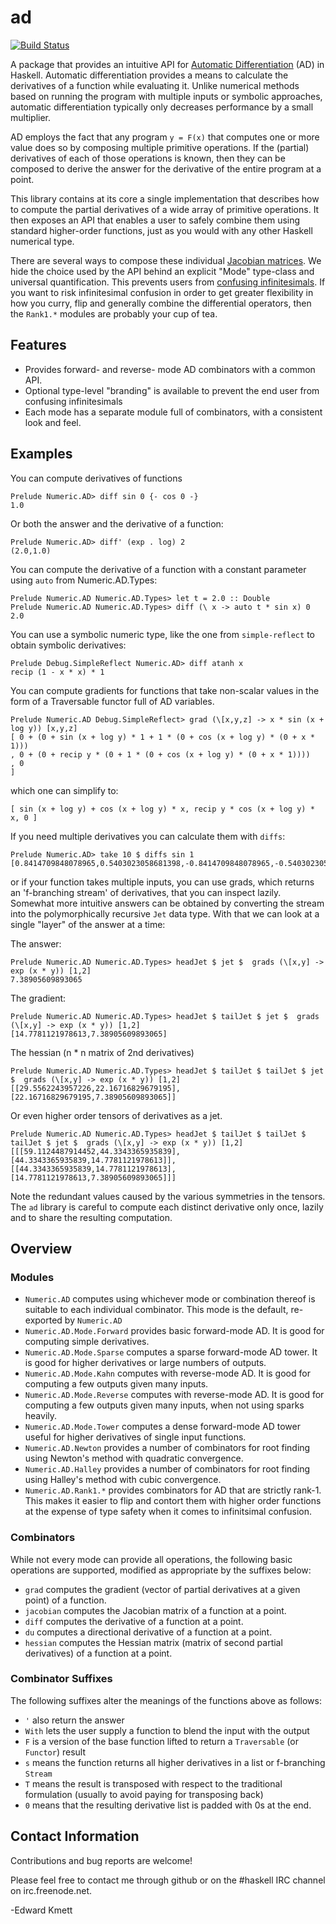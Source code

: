 ad
==

[![Build Status](https://secure.travis-ci.org/ekmett/ad.png?branch=master)](http://travis-ci.org/ekmett/ad)

A package that provides an intuitive API for [Automatic Differentiation](http://en.wikipedia.org/wiki/Automatic_differentiation) (AD) in Haskell. Automatic differentiation provides a means to calculate the derivatives of a function while evaluating it. Unlike numerical methods based on running the program with multiple inputs or symbolic approaches, automatic differentiation typically only decreases performance by a small multiplier.

AD employs the fact that any program `y = F(x)` that computes one or more value does so by composing multiple primitive operations. If the (partial) derivatives of each of those operations is known, then they can be composed to derive the answer for the derivative of the entire program at a point.

This library contains at its core a single implementation that describes how to compute the partial derivatives of a wide array of primitive operations. It then exposes an API that enables a user to safely combine them using standard higher-order functions, just as you would with any other Haskell numerical type.

There are several ways to compose these individual [Jacobian matrices](http://en.wikipedia.org/wiki/Jacobian_matrix_and_determinant). We hide the choice used by the API behind an explicit "Mode" type-class and universal quantification. This prevents users from [confusing infinitesimals](http://conway.rutgers.edu/~ccshan/wiki/blog/posts/Differentiation/). If you want to risk infinitesimal confusion in order to get greater flexibility in how you curry, flip and generally combine the differential operators, then the `Rank1.*` modules are probably your cup of tea.

Features
--------

 * Provides forward- and reverse- mode AD combinators with a common API.
 * Optional type-level "branding" is available to prevent the end user from confusing infinitesimals
 * Each mode has a separate module full of combinators, with a consistent look and feel.

Examples
---------

You can compute derivatives of functions

    Prelude Numeric.AD> diff sin 0 {- cos 0 -}
    1.0

Or both the answer and the derivative of a function:

    Prelude Numeric.AD> diff' (exp . log) 2
    (2.0,1.0)

You can compute the derivative of a function with a constant parameter using `auto` from Numeric.AD.Types:

    Prelude Numeric.AD Numeric.AD.Types> let t = 2.0 :: Double
    Prelude Numeric.AD Numeric.AD.Types> diff (\ x -> auto t * sin x) 0
    2.0

You can use a symbolic numeric type, like the one from `simple-reflect` to obtain symbolic derivatives:

    Prelude Debug.SimpleReflect Numeric.AD> diff atanh x
    recip (1 - x * x) * 1

You can compute gradients for functions that take non-scalar values in the form of a Traversable functor full of AD variables.

    Prelude Numeric.AD Debug.SimpleReflect> grad (\[x,y,z] -> x * sin (x + log y)) [x,y,z]
    [ 0 + (0 + sin (x + log y) * 1 + 1 * (0 + cos (x + log y) * (0 + x * 1)))
    , 0 + (0 + recip y * (0 + 1 * (0 + cos (x + log y) * (0 + x * 1))))
    , 0
    ]

which one can simplify to:

    [ sin (x + log y) + cos (x + log y) * x, recip y * cos (x + log y) * x, 0 ]

If you need multiple derivatives you can calculate them with `diffs`:

    Prelude Numeric.AD> take 10 $ diffs sin 1
    [0.8414709848078965,0.5403023058681398,-0.8414709848078965,-0.5403023058681398,0.8414709848078965,0.5403023058681398,-0.8414709848078965,-0.5403023058681398,0.8414709848078965,0.5403023058681398]

or if your function takes multiple inputs, you can use grads, which returns an 'f-branching stream' of derivatives, that you can
inspect lazily. Somewhat more intuitive answers can be obtained by converting the stream into the polymorphically recursive
`Jet` data type. With that we can look at a single "layer" of the answer at a time:

The answer:

    Prelude Numeric.AD Numeric.AD.Types> headJet $ jet $  grads (\[x,y] -> exp (x * y)) [1,2]
    7.38905609893065

The gradient:

    Prelude Numeric.AD Numeric.AD.Types> headJet $ tailJet $ jet $  grads (\[x,y] -> exp (x * y)) [1,2]
    [14.7781121978613,7.38905609893065]

The hessian (n * n matrix of 2nd derivatives)

    Prelude Numeric.AD Numeric.AD.Types> headJet $ tailJet $ tailJet $ jet $  grads (\[x,y] -> exp (x * y)) [1,2]
    [[29.5562243957226,22.16716829679195],[22.16716829679195,7.38905609893065]]

Or even higher order tensors of derivatives as a jet.

    Prelude Numeric.AD Numeric.AD.Types> headJet $ tailJet $ tailJet $ tailJet $ jet $  grads (\[x,y] -> exp (x * y)) [1,2]
    [[[59.1124487914452,44.3343365935839],[44.3343365935839,14.7781121978613]],[[44.3343365935839,14.7781121978613],[14.7781121978613,7.38905609893065]]]

Note the redundant values caused by the various symmetries in the tensors. The `ad` library is careful to compute
each distinct derivative only once, lazily and to share the resulting computation.

Overview
--------

### Modules

 * `Numeric.AD` computes using whichever mode or combination thereof is suitable to each individual combinator. This mode is the default, re-exported by `Numeric.AD`
 * `Numeric.AD.Mode.Forward` provides basic forward-mode AD. It is good for computing simple derivatives.
 * `Numeric.AD.Mode.Sparse` computes a sparse forward-mode AD tower. It is good for higher derivatives or large numbers of outputs.
 * `Numeric.AD.Mode.Kahn` computes with reverse-mode AD. It is good for computing a few outputs given many inputs.
 * `Numeric.AD.Mode.Reverse` computes with reverse-mode AD. It is good for computing a few outputs given many inputs, when not using sparks heavily.
 * `Numeric.AD.Mode.Tower` computes a dense forward-mode AD tower useful for higher derivatives of single input functions.
 * `Numeric.AD.Newton` provides a number of combinators for root finding using Newton's method with quadratic convergence.
 * `Numeric.AD.Halley` provides a number of combinators for root finding using Halley's method with cubic convergence.
 * `Numeric.AD.Rank1.*` provides combinators for AD that are strictly rank-1. This makes it easier to flip and contort them with higher order functions at the expense of type safety when it comes to infinitsimal confusion.

### Combinators

While not every mode can provide all operations, the following basic operations are supported, modified as appropriate by the suffixes below:

 * `grad` computes the gradient (vector of partial derivatives at a given point) of a function.
 * `jacobian` computes the Jacobian matrix of a function at a point.
 * `diff` computes the derivative of a function at a point.
 * `du` computes a directional derivative of a function at a point.
 * `hessian` computes the Hessian matrix (matrix of second partial derivatives) of a function at a point.

### Combinator Suffixes

The following suffixes alter the meanings of the functions above as follows:

 * `'` also return the answer
 * `With` lets the user supply a function to blend the input with the output
 * `F` is a version of the base function lifted to return a `Traversable` (or `Functor`) result
 * `s` means the function returns all higher derivatives in a list or f-branching `Stream`
 * `T` means the result is transposed with respect to the traditional formulation (usually to avoid paying for transposing back)
 * `0` means that the resulting derivative list is padded with 0s at the end.

Contact Information
-------------------

Contributions and bug reports are welcome!

Please feel free to contact me through github or on the #haskell IRC channel on irc.freenode.net.

-Edward Kmett
